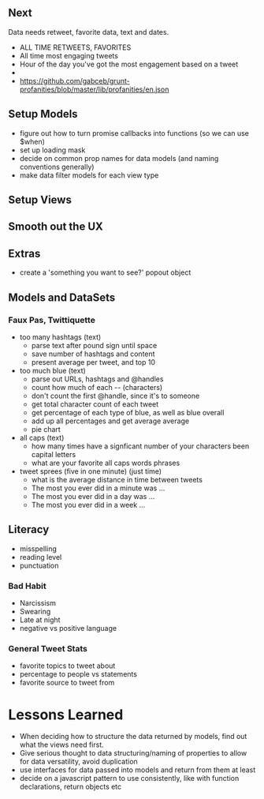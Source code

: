 ## Next

Data needs retweet, favorite data, text and dates.

- ALL TIME RETWEETS, FAVORITES
- All time most engaging tweets
- Hour of the day you've got the most engagement based on a tweet
-
- https://github.com/gabceb/grunt-profanities/blob/master/lib/profanities/en.json

## Setup Models



- figure out how to turn promise callbacks into functions (so we can use $when)
- set up loading mask
- decide on common prop names for data models (and naming conventions generally)
- make data filter models for each view type

## Setup Views


## Smooth out the UX


## Extras

- create a 'something you want to see?' popout object

## Models and DataSets

### Faux Pas, Twittiquette

- too many hashtags (text)
    - parse text after pound sign until space
    - save number of hashtags and content
    - present average per tweet, and top 10
- too much blue (text)
    - parse out URLs, hashtags and @handles
    - count how much of each -- (characters)
    - don't count the first @handle, since it's to someone
    - get total character count of each tweet
    - get percentage of each type of blue, as well as blue overall
    - add up all percentages and get average average
    - pie chart
- all caps (text)
    - how many times have a signficant number of your characters been capital letters
    - what are your favorite all caps words phrases
- tweet sprees (five in one minute) (just time)
    - what is the average distance in time between tweets
    - The most you ever did in a minute was ...
    - The most you ever did in a day was ...
    - The most you ever did in a week ... 

## Literacy

- misspelling
- reading level
- punctuation

### Bad Habit

- Narcissism
- Swearing
- Late at night
- negative vs positive language

### General Tweet Stats


- favorite topics to tweet about
- percentage to people vs statements
- favorite source to tweet from

# Lessons Learned 

- When deciding how to structure the data returned by models, find out what the views need first. 
- Give serious thought to data structuring/naming of properties to allow for data versatility, avoid duplication
- use interfaces for data passed into models and return from them at least
- decide on a javascript pattern to use consistently, like with function declarations, return objects etc


